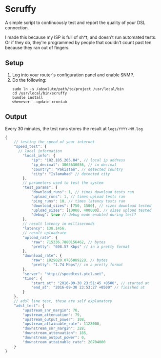 # Scruffy

A simple script to continuously test and report the quality of your DSL connection.

I made this because my ISP is full of sh*t, and doesn't run automated tests. Or if they do, they're programmed by people that couldn't count past ten because they ran out of fingers.

## Setup

1. Log into your router's configuration panel and enable SNMP.
2. Do the following:
    ```
    sudo ln -s /absolute/path/to/project /usr/local/bin
    cd /usr/local/bin/scruffy
    bundle install
    whenever --update-crontab
    ```

## Output

Every 30 minutes, the test runs stores the result at `logs/YYYY-MM.log`

```js
{
    // testing the speed of your internet
    "speed_test": {
      // local information
        "local_info": {
            "ip": "182.185.205.84", // local ip address
            "ip_decimal": 3065630036, // in decimal
            "country": "Pakistan", // detected country
            "city": "Islamabad" // detected city
        },
        // parameters used to test the system
        "test_params": {
            "download_runs": 1, // times download tests ran
            "upload_runs": 1, // times upload tests ran
            "ping_runs": 10, // times latency tests ran
            "download_sizes": [750, 1500], // sizes download tested
            "upload_sizes": [10000, 400000], // sizes upload tested
            "debug": true // debug mode enabled during test?
        },
        // result latency in milliseconds
        "latency": 138.1456,
        // result uploadrate
        "upload_rate": {
            "raw": 715336.7880156462, // bytes
            "pretty": "698.57 Kbps" // in a pretty format
        },
        "download_rate": {
            "raw": 1829020.0705889228, // bytes
            "pretty": "1.74 Mbps"// in a pretty format
        },
        "server": "http://speedtest.ptcl.net",
        "time": {
            "start_at": "2016-09-30 23:51:45 +0500", // started at
            "end_at": "2016-09-30 23:53:27 +0500" // finished at
        }
    },
    // adsl line test, these are self explanatory
    "adsl_test": {
        "upstream_snr_margin": 70,
        "upstream_attenuation": 79,
        "upstream_output_power": 108,
        "upstream_attainable_rate": 1128000,
        "downstream_snr_margin": 328,
        "downstream_attenuation": 185,
        "downstream_output_power": 0,
        "downstream_attainable_rate": 20704000
    }
}
```
